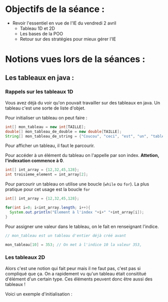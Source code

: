 # Objectifs de la séance :

- Revoir l'essentiel en vue de l'IE du vendredi 2 avril
  - Tableau 1D et 2D
  - Les bases de la POO
  - Retour sur des stratégies pour mieux gérer l'IE

# Notions vues lors de la séances :

## Les tableaux en java :

### Rappels sur les tableaux 1D

Vous avez déjà du voir qu'on pouvait travailler sur des tableaux en java. Un tableau c'est une sorte de liste d'objet.

Pour initialiser un tableau on peut faire :

```java
int[] mon_tableau = new int[TAILLE];
double[] mon_tableau_de_double = new double[TAILLE];
String[] mon_tableau_de_string = {"Coucou", "ceci", "est", "un", "tableau", "de", "string"};
```

Pour afficher un tableau, il faut le parcourir. 

Pour accéder à un élément du tableau on l'appelle par son index. **Attetion, l'indexation commence à 0**.

```java
int[] int_array = {12,32,45,128};
int troisieme_element = int_array[2];
```

Pour parcourir un tableau on utilise une boucle (`while` ou `for`). La plus pratique pour cet usage est la boucle `for`

```java
int[] int_array = {12,32,45,128};

for(int i=0; i<int_array.length; i++){
  System.out.println("Element à l'index "+i+" "+int_array[i]);
}
```

Pour assigner une valeur dans le tableau, on le fait en renseignant l'indice.

```java
// mon_tableau est un tableau d'entier déjà créé avant

mon_tableau[10] = 353; // On met à l'indice 10 la valeur 353, 
```

### Les tableaux 2D

Alors c'est une notion qui fait peur mais il ne faut pas, c'est pas si compliqué que ça. On a rapidement vu qu'un tableau était consititué d'élément d'un certain type. Ces éléments peuvent donc être aussi des tableaux !

Voici un exemple d'initialisation : 

